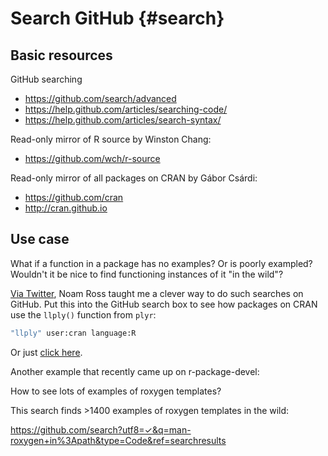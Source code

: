 # Search GitHub {#search}

## Basic resources

GitHub searching

  * <https://github.com/search/advanced>
  * <https://help.github.com/articles/searching-code/>
  * <https://help.github.com/articles/search-syntax/>
  
Read-only mirror of R source by Winston Chang:
 
  * <https://github.com/wch/r-source>

Read-only mirror of all packages on CRAN by Gábor Csárdi:

  * <https://github.com/cran>
  * <http://cran.github.io>

## Use case

What if a function in a package has no examples? Or is poorly exampled? Wouldn't it be nice to find functioning instances of it "in the wild"?

[Via Twitter](https://twitter.com/noamross/status/563422536633839617), Noam Ross taught me a clever way to do such searches on GitHub. Put this into the GitHub search box to see how packages on CRAN use the `llply()` function from `plyr`:

``` bash
"llply" user:cran language:R
```

Or just [click here](https://github.com/search?l=r&q=%22llply%22+user%3Acran+language%3AR&ref=searchresults&type=Code&utf8=✓).

Another example that recently came up on r-package-devel:

How to see lots of examples of roxygen templates?

This search finds >1400 examples of roxygen templates in the wild:

<https://github.com/search?utf8=✓&q=man-roxygen+in%3Apath&type=Code&ref=searchresults>
